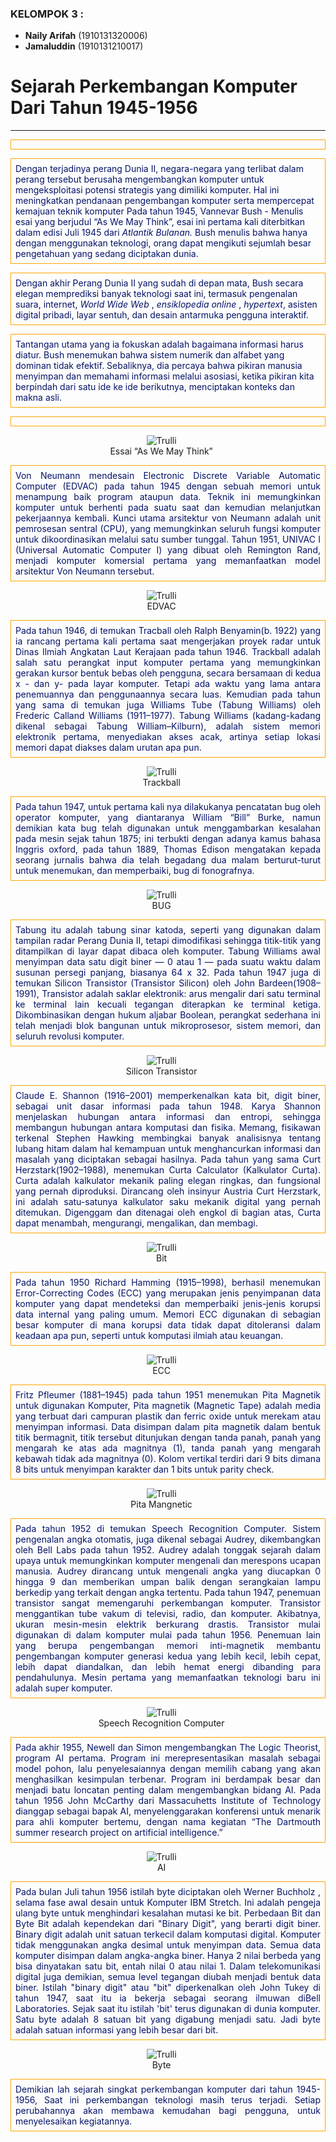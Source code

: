 
<!DOCTYPE html>
<html>
<head>
<title>Belajar Style Sheet Pada CSS</title>
<style type="text/css">
 p{
     padding: 7px;
     color: #051367;
     border: solid 1px orange;
   }
.left    { text-align: left;}
.right   { text-align: right;}
.center  { text-align: center;}
.justify { text-align: justify;}
figure{
  width: 80%; 
}


 
</style>
</head>
<body>

### KELOMPOK 3 :
+ **Naily Arifah** (1910131320006)
+ **Jamaluddin**   (1910131210017)
#
#
#

# Sejarah Perkembangan Komputer Dari Tahun 1945-1956

__________________________________________________________________
<p class="justify">

Dengan terjadinya perang Dunia II, negara-negara yang terlibat dalam perang tersebut berusaha mengembangkan komputer untuk mengeksploitasi potensi strategis yang dimiliki komputer. Hal ini meningkatkan pendanaan pengembangan komputer serta mempercepat kemajuan teknik komputer Pada tahun 1945, Vannevar Bush - Menulis esai yang berjudul “As We May Think”, esai ini pertama kali diterbitkan dalam edisi Juli 1945 dari <em>Atlantik Bulanan.</em> Bush menulis bahwa hanya dengan menggunakan teknologi, orang dapat mengikuti sejumlah besar pengetahuan yang sedang diciptakan dunia.
<br>


Dengan akhir Perang Dunia II yang sudah di depan mata, Bush secara elegan memprediksi banyak teknologi saat ini, termasuk pengenalan suara, internet, <em> World Wide Web </em>, <em> ensiklopedia online </em>, <em>hypertext</em>, asisten digital pribadi, layar sentuh, dan desain antarmuka pengguna interaktif.
<br>

Tantangan utama yang ia fokuskan adalah bagaimana informasi harus diatur. Bush menemukan bahwa sistem numerik dan alfabet yang dominan tidak efektif. Sebaliknya, dia percaya bahwa pikiran manusia menyimpan dan memahami informasi melalui asosiasi, ketika pikiran kita berpindah dari satu ide ke ide  berikutnya, menciptakan konteks dan makna asli.
<br>
</p>

<figure class="center">
  <img src="asset/AsWeMayThink.png" alt="Trulli">
  <figcaption>Essai “As We May Think”</figcaption>
</figure>

<p class="justify">
Von Neumann mendesain Electronic Discrete Variable Automatic Computer (EDVAC) pada tahun 1945 dengan sebuah memori untuk menampung baik program ataupun data. Teknik ini memungkinkan komputer untuk berhenti pada suatu saat dan kemudian melanjutkan pekerjaannya kembali. Kunci utama arsitektur von Neumann adalah unit pemrosesan sentral (CPU), yang memungkinkan seluruh fungsi komputer untuk dikoordinasikan melalui satu sumber tunggal. Tahun 1951, UNIVAC I (Universal Automatic Computer I) yang dibuat oleh Remington Rand, menjadi komputer komersial pertama yang memanfaatkan model arsitektur Von Neumann tersebut.
<br>
</p>

<figure class="center">
  <img src="asset/EDVAC.png" alt="Trulli">
  <figcaption>EDVAC</figcaption>
</figure>

<p class="justify">
Pada tahun 1946, di temukan Tracball oleh Ralph Benyamin(b. 1922) yang ia rancang pertama kali pertama saat mengerjakan proyek radar untuk Dinas Ilmiah Angkatan Laut Kerajaan pada tahun 1946. Trackball adalah salah satu perangkat input komputer pertama yang memungkinkan gerakan kursor bentuk bebas oleh pengguna, secara bersamaan di kedua x - dan y- pada layar komputer. Tetapi ada waktu yang lama antara penemuannya dan penggunaannya secara luas. Kemudian pada tahun yang sama di temukan juga Williams Tube (Tabung Williams) oleh Frederic Calland Williams (1911–1977). Tabung Williams (kadang-kadang dikenal sebagai Tabung William–Kilburn), adalah sistem memori elektronik pertama, menyediakan akses acak, artinya setiap lokasi memori dapat diakses dalam urutan apa pun.
<br>
</p>

<figure class="center">
  <img src="asset/Trackball.png" alt="Trulli">
  <figcaption>Trackball</figcaption>
</figure>

<p class="justify">
Pada tahun 1947, untuk pertama kali nya dilakukanya pencatatan bug oleh operator komputer, yang diantaranya William “Bill” Burke, namun demikian kata bug telah digunakan untuk menggambarkan kesalahan pada mesin sejak tahun 1875; ini terbukti dengan adanya kamus bahasa Inggris oxford, pada tahun 1889, Thomas Edison mengatakan kepada seorang jurnalis bahwa dia telah begadang dua malam berturut-turut untuk menemukan, dan memperbaiki, bug di fonografnya.
<br>
</p>

<figure class="center">
  <img src="asset/Bug.png" alt="Trulli">
  <figcaption>BUG</figcaption>
</figure>

<p class="justify">
Tabung itu adalah tabung sinar katoda, seperti yang digunakan dalam tampilan radar Perang Dunia II, tetapi dimodifikasi sehingga titik-titik yang ditampilkan di layar dapat dibaca oleh komputer. Tabung Williams awal menyimpan data satu digit biner — 0 atau 1 — pada suatu waktu dalam susunan persegi panjang, biasanya 64 x 32.
Pada tahun 1947 juga di temukan Silicon Transistor (Transistor Silicon) oleh John Bardeen(1908–1991), Transistor adalah saklar elektronik: arus mengalir dari satu terminal ke terminal lain kecuali tegangan diterapkan ke terminal ketiga. Dikombinasikan dengan hukum aljabar Boolean, perangkat sederhana ini telah menjadi blok bangunan untuk mikroprosesor, sistem memori, dan seluruh revolusi komputer.
<br>
</p>

<figure class="center">
  <img src="asset/TransistorSilikon.png" alt="Trulli">
  <figcaption>Silicon Transistor</figcaption>
</figure>

<p class="justify">
Claude E. Shannon (1916–2001) memperkenalkan kata bit, digit biner, sebagai unit dasar informasi pada tahun 1948. Karya Shannon menjelaskan hubungan antara informasi dan entropi, sehingga membangun hubungan antara komputasi dan fisika. Memang, fisikawan terkenal Stephen Hawking membingkai banyak analisisnya tentang lubang hitam dalam hal kemampuan untuk menghancurkan informasi dan masalah yang diciptakan sebagai hasilnya. Pada tahun yang sama Curt Herzstark(1902–1988), menemukan Curta Calculator (Kalkulator Curta). Curta adalah kalkulator mekanik paling elegan ringkas, dan fungsional yang pernah diproduksi. Dirancang oleh insinyur Austria Curt Herzstark, ini adalah satu-satunya kalkulator saku mekanik digital yang pernah ditemukan. Digenggam dan ditenagai oleh engkol di bagian atas, Curta dapat menambah, mengurangi, mengalikan, dan membagi.
<br>
</p>

<figure class="center">
  <img src="asset/TheBit.png" alt="Trulli">
  <figcaption>Bit</figcaption>
</figure>

<p class="justify">
Pada tahun 1950 Richard Hamming (1915–1998), berhasil menemukan Error-Correcting Codes (ECC) yang merupakan jenis penyimpanan data komputer yang dapat mendeteksi dan memperbaiki jenis-jenis korupsi data internal yang paling umum. Memori ECC digunakan di sebagian besar komputer di mana korupsi data tidak dapat ditoleransi dalam keadaan apa pun, seperti untuk komputasi ilmiah atau keuangan.
<br>
</p>

<figure class="center">
  <img src="asset/ECC.png" alt="Trulli">
  <figcaption>ECC</figcaption>
</figure>

<p class="justify">
Fritz Pfleumer (1881–1945) pada tahun 1951 menemukan Pita Magnetik untuk digunakan Komputer, Pita magnetik (Magnetic Tape) adalah media yang terbuat dari campuran plastik dan ferric oxide untuk merekam atau menyimpan informasi. Data disimpan dalam pita magnetik dalam bentuk titik bermagnit, titik tersebut ditunjukan dengan tanda panah, panah yang mengarah ke atas ada magnitnya (1), tanda panah yang mengarah kebawah tidak ada magnitnya (0). Kolom vertikal terdiri dari 9 bits dimana 8 bits untuk menyimpan karakter dan 1 bits untuk parity check.
<br>
</p>

<figure class="center">
  <img src="asset/pita.png" alt="Trulli">
  <figcaption>Pita Mangnetic</figcaption>
</figure>

<p class="justify">
Pada tahun 1952 di temukan Speech Recognition Computer. Sistem pengenalan angka otomatis, juga dikenal sebagai Audrey, dikembangkan oleh Bell Labs pada tahun 1952. Audrey adalah tonggak sejarah dalam upaya untuk memungkinkan komputer mengenali dan merespons ucapan manusia. Audrey dirancang untuk mengenali angka yang diucapkan 0 hingga 9 dan memberikan umpan balik dengan serangkaian lampu berkedip yang terkait dengan angka tertentu.
Pada tahun 1947, penemuan transistor sangat memengaruhi perkembangan komputer. Transistor menggantikan tube vakum di televisi, radio, dan komputer. Akibatnya, ukuran mesin-mesin elektrik berkurang drastis. Transistor mulai digunakan di dalam komputer mulai pada tahun 1956. Penemuan lain yang berupa pengembangan memori inti-magnetik membantu pengembangan komputer generasi kedua yang lebih kecil, lebih cepat, lebih dapat diandalkan, dan lebih hemat energi dibanding para pendahulunya. Mesin pertama yang memanfaatkan teknologi baru ini adalah super komputer.
<br>
</p>

<figure class="center">
  <img src="asset/reco.png" alt="Trulli">
  <figcaption>Speech Recognition Computer</figcaption>
</figure>

<p class="justify">
Pada akhir 1955, Newell dan Simon mengembangkan The Logic Theorist, program AI pertama. Program ini merepresentasikan masalah sebagai model pohon, lalu penyelesaiannya dengan memilih cabang yang akan menghasilkan kesimpulan terbenar. Program ini berdampak besar dan menjadi batu loncatan penting dalam mengembangkan bidang AI. Pada tahun 1956 John McCarthy dari Massacuhetts Institute of Technology dianggap sebagai bapak AI, menyelenggarakan konferensi untuk menarik para ahli komputer bertemu, dengan nama kegiatan “The Dartmouth summer research project on artificial intelligence.”
<br>
</p>

<figure class="center">
  <img src="asset/AI.png" alt="Trulli">
  <figcaption>AI</figcaption>
</figure>

<p class="justify">
Pada bulan Juli tahun 1956 istilah byte diciptakan oleh Werner Buchholz , selama fase awal desain untuk Komputer IBM Stretch. Ini adalah pengeja ulang byte untuk menghindari kesalahan mutasi ke bit. Perbedaan Bit dan Byte Bit adalah kependekan dari "Binary Digit", yang berarti digit biner. Binary digit adalah unit satuan terkecil dalam komputasi digital. Komputer tidak menggunakan angka desimal untuk menyimpan data. Semua data komputer disimpan dalam angka-angka biner. Hanya 2 nilai berbeda yang bisa dinyatakan satu bit, entah nilai 0 atau nilai 1. Dalam telekomunikasi digital juga demikian, semua level tegangan diubah menjadi bentuk data biner. Istilah "binary digit" atau "bit" diperkenalkan oleh John Tukey di tahun 1947, saat itu ia bekerja sebagai seorang ilmuwan diBell Laboratories. Sejak saat itu istilah 'bit' terus digunakan di dunia komputer. Satu byte adalah 8 satuan bit yang digabung menjadi satu. Jadi byte adalah satuan informasi yang lebih besar dari bit.
<br>
</p>

<figure class="center">
  <img src="asset/By.png" alt="Trulli">
  <figcaption>Byte</figcaption>
</figure>

<p class="justify">
Demikian lah sejarah singkat perkembangan komputer dari tahun 1945-1956, Saat ini perkembangan teknologi masih terus terjadi. Setiap perubahannya akan membawa kemudahan bagi pengguna, untuk menyelesaikan kegiatannya.
</p>
</body>
</html>